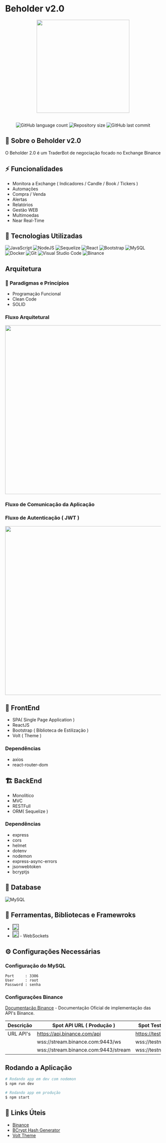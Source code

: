 # **Beholder v2.0**

<div align="center">
   <img width="300px" src="https://github.com/brunoemferreira/cs-luiztools-beholder-2-0/blob/main/frontend/public/img/favicon/android-chrome-512x512.png" />
</div>

</br>

<!-- ************************************* Baadges ********************************************* -->
<p align="center">
  <img alt="GitHub language count" src="https://img.shields.io/github/languages/count/brunoemferreira/beholder?color=%2304D361">
  <img alt="Repository size" src="https://img.shields.io/github/repo-size/brunoemferreira/beholder">
  <img alt="GitHub last commit" src="https://img.shields.io/github/last-commit/brunoemferreira/beholder">
</p>

## 🚀 **Sobre o Beholder v2.0**
O Beholder 2.0 é um TraderBot de negociação focado no Exchange Binance

## ⚡ **Funcionalidades**

* Monitora a Exchange ( Indicadores / Candle / Book / Tickers )
* Automações
* Compra / Venda
* Alertas
* Relatórios
* Gestão WEB
* Multimoedas
* Near Real-Time

## 🧰 **Tecnologias Utilizadas**
![JavaScript](https://img.shields.io/badge/javascript-%23323330.svg?style=for-the-badge&logo=javascript&logoColor=%23F7DF1E)
![NodeJS](https://img.shields.io/badge/node.js-6DA55F?style=for-the-badge&logo=node.js&logoColor=white)
![Sequelize](https://img.shields.io/badge/Sequelize-52B0E7?style=for-the-badge&logo=Sequelize&logoColor=white)
![React](https://img.shields.io/badge/react-%2320232a.svg?style=for-the-badge&logo=react&logoColor=%2361DAFB)
![Bootstrap](https://img.shields.io/badge/bootstrap-%238511FA.svg?style=for-the-badge&logo=bootstrap&logoColor=white)
![MySQL](https://img.shields.io/badge/mysql-%2300f.svg?style=for-the-badge&logo=mysql&logoColor=white)
![Docker](https://img.shields.io/badge/docker-%230db7ed.svg?style=for-the-badge&logo=docker&logoColor=white)
![Git](https://img.shields.io/badge/git-%23F05033.svg?style=for-the-badge&logo=git&logoColor=white)
![Visual Studio Code](https://img.shields.io/badge/Visual%20Studio%20Code-0078d7.svg?style=for-the-badge&logo=visual-studio-code&logoColor=white)
![Binance](https://img.shields.io/badge/Binance%20API-FCD535?style=for-the-badge&logo=binance&logoColor=white)

## **Arquitetura**

### 🧽 **Paradigmas e Princípios**

* Programação Funcional
* Clean Code
* SOLID

### Fluxo Arquitetural 

<div align="center" >
   <img width="544px" src="https://github.com/brunoemferreira/beholder/assets/17993135/16b81c5a-cefc-47d3-8162-e1e2ff8d138d" />
</div>

### Fluxo de Comunicação da Aplicação


### Fluxo de Autenticação ( JWT )

<div align="center">
   <img width="544px" src="https://github.com/brunoemferreira/beholder/assets/17993135/c0bbeff2-3198-4126-a8c1-6df4be004d53" />
</div>

## 🏦 **FrontEnd**

* SPA( Single Page Application )
* ReactJS 
* Bootstrap ( Biblioteca de Estilização )
* Volt ( Theme )

### **Dependências**

* axios
* react-router-dom 

## 🏗️ **BackEnd**

* Monolítico
* MVC 
* RESTFull
* ORM( Sequelize )

### **Dependências**

* express
* cors
* helmet
* dotenv
* nodemon
* express-async-errors
* jsonwebtoken
* bcryptjs


## 🔨 **Database**

![MySQL](https://img.shields.io/badge/mysql-%2300f.svg?style=for-the-badge&logo=mysql&logoColor=white)

## 🧰 **Ferramentas, Bibliotecas e Framewroks**
 * [<img src="./assets/expressjs.png" width="20"/>]()
 * [<img src="./assets/websocket-logo.png" width="20"/>]() - WebSockets


## ⚙️ **Configurações Necessárias**



### **Configuração do MySQL**
```text
Port     : 3306
User     : root
Password : senha
```

### Configurações Binance


[Documentação Binance](https://binance-docs.github.io/apidocs/spot/en/#change-log) - Documentação Oficial de implementação das API's Binance.

| Descrição | Spot API URL ( Produção )            | Spot Test Network URL ( Teste )     |
| --------- | ------------------------------------ | ----------------------------------- |
| URL API's | https://api.binance.com/api          | https://testnet.binance.vision/api  |
|           | wss://stream.binance.com:9443/ws     | wss://testnet.binance.vision/ws     |
|           | wss://stream.binance.com:9443/stream | wss://testnet.binance.vision/stream |

## Rodando a Aplicação

```bash
# Rodando app em dev com nodemon
$ npm run dev
```

```bash
# Rodando app em produção
$ npm start
```


## 🔗 Links Úteis

* [Binance](https://www.binance.com/pt-BR)
* [BCrypt Hash Generator](https://bcrypt.online/)
* [Volt Theme](https://themesberg.com/docs/volt-bootstrap-5-dashboard/getting-started/quick-start/)
